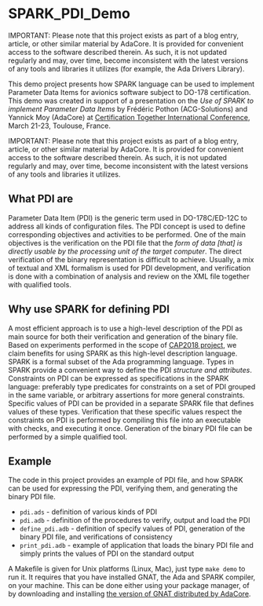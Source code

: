 # SPARK_PDI_Demo

IMPORTANT: Please note that this project exists as part of a blog entry,
article, or other similar material by AdaCore. It is provided for
convenient access to the software described therein. As such, it is not
updated regularly and may, over time, become inconsistent with the
latest versions of any tools and libraries it utilizes (for example, the
Ada Drivers Library).

This demo project presents how SPARK language can be used to implement
Parameter Data Items for avionics software subject to DO-178
certification. This demo was created in support of a presentation on the _Use
of SPARK to implement Parameter Data Items_ by Frédéric Pothon (ACG-Solutions)
and Yannick Moy (AdaCore) at [Certification Together International
Conference](http://www.certification-together.com), March 21-23, Toulouse,
France.

IMPORTANT: Please note that this project exists as part of a blog entry,
article, or other similar material by AdaCore. It is provided for
convenient access to the software described therein. As such, it is not
updated regularly and may, over time, become inconsistent with the
latest versions of any tools and libraries it utilizes.

## What PDI are

Parameter Data Item (PDI) is the generic term used in DO-178C/ED-12C to address
all kinds of configuration files. The PDI concept is used to define
corresponding objectives and activities to be performed. One of the main
objectives is the verification on the PDI file that the _form of data [that] is
directly usable by the processing unit of the target computer_. The direct
verification of the binary representation is difficult to achieve. Usually, a
mix of textual and XML formalism is used for PDI development, and verification
is done with a combination of analysis and review on the XML file together with
qualified tools.

## Why use SPARK for defining PDI

A most efficient approach is to use a high-level description of the PDI as main
source for both their verification and generation of the binary file. Based on
experiments performed in the scope of [CAP2018
project](http://cap2018.minalogic.net/), we claim benefits for using SPARK as
this high-level description language. SPARK is a formal subset of the Ada
programming language. Types in SPARK provide a convenient way to define the PDI
_structure and attributes_. Constraints on PDI can be expressed as
specifications in the SPARK language: preferably type predicates for
constraints on a set of PDI grouped in the same variable, or arbitrary
assertions for more general constraints. Specific values of PDI can be provided
in a separate SPARK file that defines values of these types. Verification that
these specific values respect the constraints on PDI is performed by compiling
this file into an executable with checks, and executing it once. Generation of
the binary PDI file can be performed by a simple qualified tool.

## Example

The code in this project provides an example of PDI file, and how SPARK can be
used for expressing the PDI, verifying them, and generating the binary PDI
file.

* `pdi.ads` - definition of various kinds of PDI
* `pdi.adb` - definition of the procedures to verify, output and load the PDI
* `define_pdi.adb` - definition of specify values of PDI, generation of the
  binary PDI file, and verifications of consistency
* `print_pdi.adb` - example of application that loads the binary PDI file and
  simply prints the values of PDI on the standard output

A Makefile is given for Unix platforms (Linux, Mac), just type `make demo` to
run it. It requires that you have installed GNAT, the Ada and SPARK compiler,
on your machine. This can be done either using your package manager, of by
downloading and installing [the version of GNAT distributed by
AdaCore](libre.adacore.com).
